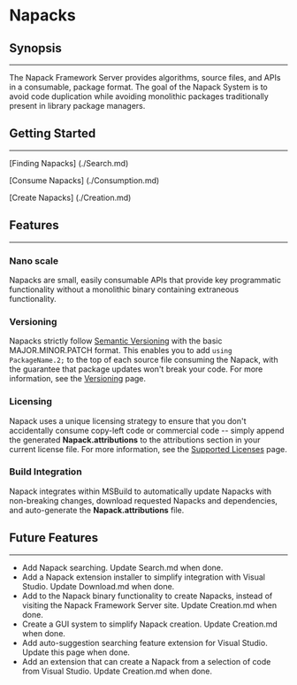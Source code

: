 # Napacks
## Synopsis
-----------
The Napack Framework Server provides algorithms, source files, and APIs in a consumable, package format.
The goal of the Napack System is to avoid code duplication while avoiding monolithic packages traditionally present in library package managers.

## Getting Started
---------------
[Finding Napacks] (./Search.md)

[Consume Napacks] (./Consumption.md)

[Create Napacks] (./Creation.md)

## Features
----------------

### Nano scale
Napacks are small, easily consumable APIs that provide key programmatic functionality without a monolithic binary containing extraneous functionality.

### Versioning
Napacks strictly follow [Semantic Versioning](http://semver.org/) with the basic MAJOR.MINOR.PATCH format. This enables you to add ```using PackageName.2;``` to the top of each source file consuming the Napack, with the guarantee that package updates won't break your code. For more information, see the [Versioning](./Versioning.md) page.

### Licensing
Napack uses a unique licensing strategy to ensure that you don't accidentally consume copy-left code or commercial code -- simply append the generated **Napack.attributions** to the attributions section in your current license file. For more information, see the [Supported Licenses](./SupportedLicenses.md) page.

### Build Integration
Napack integrates within MSBuild to automatically update Napacks with non-breaking changes, download requested Napacks and dependencies, and auto-generate the **Napack.attributions** file.

## Future Features
------------------
* Add Napack searching. Update Search.md when done.
* Add a Napack extension installer to simplify integration with Visual Studio. Update Download.md when done.
* Add to the Napack binary functionality to create Napacks, instead of visiting the Napack Framework Server site. Update Creation.md when done.
* Create a GUI system to simplify Napack creation. Update Creation.md when done.
* Add auto-suggestion searching feature extension for Visual Studio. Update this page when done.
* Add an extension that can create a Napack from a selection of code from Visual Studio. Update Creation.md when done.